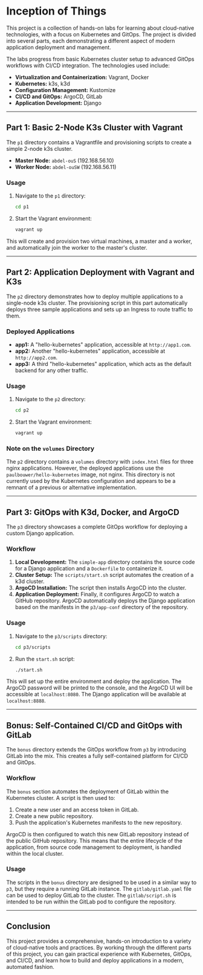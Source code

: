 # Inception of Things

This project is a collection of hands-on labs for learning about cloud-native technologies, with a focus on Kubernetes and GitOps. The project is divided into several parts, each demonstrating a different aspect of modern application deployment and management.

The labs progress from basic Kubernetes cluster setup to advanced GitOps workflows with CI/CD integration. The technologies used include:

- **Virtualization and Containerization:** Vagrant, Docker
- **Kubernetes:** k3s, k3d
- **Configuration Management:** Kustomize
- **CI/CD and GitOps:** ArgoCD, GitLab
- **Application Development:** Django

---

## Part 1: Basic 2-Node K3s Cluster with Vagrant

The `p1` directory contains a Vagrantfile and provisioning scripts to create a simple 2-node k3s cluster.

- **Master Node:** `abdel-ouS` (192.168.56.10)
- **Worker Node:** `abdel-ouSW` (192.168.56.11)

### Usage

1.  Navigate to the `p1` directory:
    ```bash
    cd p1
    ```
2.  Start the Vagrant environment:
    ```bash
    vagrant up
    ```

This will create and provision two virtual machines, a master and a worker, and automatically join the worker to the master's cluster.

---

## Part 2: Application Deployment with Vagrant and K3s

The `p2` directory demonstrates how to deploy multiple applications to a single-node k3s cluster. The provisioning script in this part automatically deploys three sample applications and sets up an Ingress to route traffic to them.

### Deployed Applications

- **app1:** A "hello-kubernetes" application, accessible at `http://app1.com`.
- **app2:** Another "hello-kubernetes" application, accessible at `http://app2.com`.
- **app3:** A third "hello-kubernetes" application, which acts as the default backend for any other traffic.

### Usage

1.  Navigate to the `p2` directory:
    ```bash
    cd p2
    ```
2.  Start the Vagrant environment:
    ```bash
    vagrant up
    ```

### Note on the `volumes` Directory

The `p2` directory contains a `volumes` directory with `index.html` files for three nginx applications. However, the deployed applications use the `paulbouwer/hello-kubernetes` image, not nginx. This directory is not currently used by the Kubernetes configuration and appears to be a remnant of a previous or alternative implementation.

---

## Part 3: GitOps with K3d, Docker, and ArgoCD

The `p3` directory showcases a complete GitOps workflow for deploying a custom Django application.

### Workflow

1.  **Local Development:** The `simple-app` directory contains the source code for a Django application and a `Dockerfile` to containerize it.
2.  **Cluster Setup:** The `scripts/start.sh` script automates the creation of a k3d cluster.
3.  **ArgoCD Installation:** The script then installs ArgoCD into the cluster.
4.  **Application Deployment:** Finally, it configures ArgoCD to watch a GitHub repository. ArgoCD automatically deploys the Django application based on the manifests in the `p3/app-conf` directory of the repository.

### Usage

1.  Navigate to the `p3/scripts` directory:
    ```bash
    cd p3/scripts
    ```
2.  Run the `start.sh` script:
    ```bash
    ./start.sh
    ```

This will set up the entire environment and deploy the application. The ArgoCD password will be printed to the console, and the ArgoCD UI will be accessible at `localhost:8080`. The Django application will be available at `localhost:8888`.

---

## Bonus: Self-Contained CI/CD and GitOps with GitLab

The `bonus` directory extends the GitOps workflow from `p3` by introducing GitLab into the mix. This creates a fully self-contained platform for CI/CD and GitOps.

### Workflow

The `bonus` section automates the deployment of GitLab within the Kubernetes cluster. A script is then used to:

1.  Create a new user and an access token in GitLab.
2.  Create a new public repository.
3.  Push the application's Kubernetes manifests to the new repository.

ArgoCD is then configured to watch this new GitLab repository instead of the public GitHub repository. This means that the entire lifecycle of the application, from source code management to deployment, is handled within the local cluster.

### Usage

The scripts in the `bonus` directory are designed to be used in a similar way to `p3`, but they require a running GitLab instance. The `gitlab/gitlab.yaml` file can be used to deploy GitLab to the cluster. The `gitlab/script.sh` is intended to be run within the GitLab pod to configure the repository.

---

## Conclusion

This project provides a comprehensive, hands-on introduction to a variety of cloud-native tools and practices. By working through the different parts of this project, you can gain practical experience with Kubernetes, GitOps, and CI/CD, and learn how to build and deploy applications in a modern, automated fashion.
